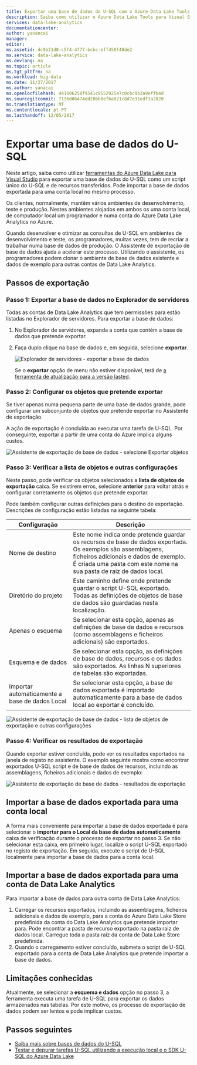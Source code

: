 ```yaml
---
title: Exportar uma base de dados do U-SQL com o Azure Data Lake Tools para Visual Studio | Microsoft Docs
description: Saiba como utilizar o Azure Data Lake Tools para Visual Studio para exportar uma base de dados do U-SQL e importe-o automaticamente para uma conta local.
services: data-lake-analytics
documentationcenter: 
author: yanancai
manager: 
editor: 
ms.assetid: dc9b21d8-c5f4-4f77-bcbc-eff458f48de2
ms.service: data-lake-analytics
ms.devlang: na
ms.topic: article
ms.tgt_pltfrm: na
ms.workload: big-data
ms.date: 11/27/2017
ms.author: yanacai
ms.openlocfilehash: 441606258f9541c9552925e7c0cbc9b3a9effb4d
ms.sourcegitcommit: 7136d06474dd20bb8ef6a821c8d7e31edf3a2820
ms.translationtype: MT
ms.contentlocale: pt-PT
ms.lasthandoff: 12/05/2017
---
```

# <a name="export-a-u-sql-database"></a>Exportar uma base de dados do U-SQL

Neste artigo, saiba como utilizar [ferramentas do Azure Data Lake para Visual Studio](http://aka.ms/adltoolsvs) para exportar uma base de dados do U-SQL como um script único do U-SQL e de recursos transferidos. Pode importar a base de dados exportada para uma conta local no mesmo processo.

Os clientes, normalmente, mantêm vários ambientes de desenvolvimento, teste e produção. Nestes ambientes alojados em ambos os uma conta local, de computador local um programador e numa conta do Azure Data Lake Analytics no Azure. 

Quando desenvolver e otimizar as consultas de U-SQL em ambientes de desenvolvimento e teste, os programadores, muitas vezes, tem de recriar a trabalhar numa base de dados de produção. O Assistente de exportação de base de dados ajuda a acelerar este processo. Utilizando o assistente, os programadores podem clonar o ambiente de base de dados existente e dados de exemplo para outras contas de Data Lake Analytics.

## <a name="export-steps"></a>Passos de exportação

### <a name="step-1-export-the-database-in-server-explorer"></a>Passo 1: Exportar a base de dados no Explorador de servidores

Todas as contas de Data Lake Analytics que tem permissões para estão listadas no Explorador de servidores. Para exportar a base de dados:

1. No Explorador de servidores, expanda a conta que contém a base de dados que pretende exportar.
2. Faça duplo clique na base de dados e, em seguida, selecione **exportar**. 
   
    ![Explorador de servidores - exportar a base de dados](./media/data-lake-analytics-data-lake-tools-export-database/export-database.png)

     Se o **exportar** opção de menu não estiver disponível, terá de [a ferramenta de atualização para a versão lasted](http://aka.ms/adltoolsvs).

### <a name="step-2-configure-the-objects-that-you-want-to-export"></a>Passo 2: Configurar os objetos que pretende exportar

Se tiver apenas numa pequena parte de uma base de dados grande, pode configurar um subconjunto de objetos que pretende exportar no Assistente de exportação. 

A ação de exportação é concluída ao executar uma tarefa de U-SQL. Por conseguinte, exportar a partir de uma conta do Azure implica alguns custos.

![Assistente de exportação de base de dados - selecione Exportar objetos](./media/data-lake-analytics-data-lake-tools-export-database/export-database-wizard.png)

### <a name="step-3-check-the-objects-list-and-other-configurations"></a>Passo 3: Verificar a lista de objetos e outras configurações

Neste passo, pode verificar os objetos selecionados a **lista de objetos de exportação** caixa. Se existirem erros, selecione **anterior** para voltar atrás e configurar corretamente os objetos que pretende exportar.

Pode também configurar outras definições para o destino de exportação. Descrições de configuração estão listadas na seguinte tabela:

|Configuração|Descrição|
|-------------|-----------|
|Nome de destino|Este nome indica onde pretende guardar os recursos de base de dados exportada. Os exemplos são assemblagens, ficheiros adicionais e dados de exemplo. É criada uma pasta com este nome na sua pasta de raiz de dados local.|
|Diretório do projeto|Este caminho define onde pretende guardar o script U-SQL exportado. Todas as definições de objetos de base de dados são guardadas nesta localização.|
|Apenas o esquema|Se selecionar esta opção, apenas as definições de base de dados e recursos (como assemblagens e ficheiros adicionais) são exportados.|
|Esquema e de dados|Se selecionar esta opção, as definições de base de dados, recursos e os dados são exportados. As linhas N superiores de tabelas são exportadas.|
|Importar automaticamente a base de dados Local|Se selecionar esta opção, a base de dados exportada é importado automaticamente para a base de dados local ao exportar é concluído.|

![Assistente de exportação de base de dados - lista de objetos de exportação e outras configurações](./media/data-lake-analytics-data-lake-tools-export-database/export-database-wizard-configuration.png)

### <a name="step-4-check-the-export-results"></a>Passo 4: Verificar os resultados de exportação

Quando exportar estiver concluída, pode ver os resultados exportados na janela de registo no assistente. O exemplo seguinte mostra como encontrar exportados U-SQL script e de base de dados de recursos, incluindo as assemblagens, ficheiros adicionais e dados de exemplo:

![Assistente de exportação de base de dados - resultados de exportação](./media/data-lake-analytics-data-lake-tools-export-database/export-database-wizard-completed.png)

## <a name="import-the-exported-database-to-a-local-account"></a>Importar a base de dados exportada para uma conta local

A forma mais conveniente para importar a base de dados exportada é para selecionar o **importar para o Local da base de dados automaticamente** caixa de verificação durante o processo de exportar no passo 3. Se não selecionar esta caixa, em primeiro lugar, localize o script U-SQL exportado no registo de exportação. Em seguida, execute o script de U-SQL localmente para importar a base de dados para a conta local.

## <a name="import-the-exported-database-to-a-data-lake-analytics-account"></a>Importar a base de dados exportada para uma conta de Data Lake Analytics

Para importar a base de dados para outra conta de Data Lake Analytics:

1. Carregar os recursos exportados, incluindo as assemblagens, ficheiros adicionais e dados de exemplo, para a conta do Azure Data Lake Store predefinida da conta do Data Lake Analytics que pretende importar para. Pode encontrar a pasta de recurso exportado na pasta raiz de dados local. Carregue toda a pasta raiz da conta de Data Lake Store predefinida.
2. Quando o carregamento estiver concluído, submeta o script de U-SQL exportado para a conta de Data Lake Analytics que pretende importar a base de dados.

## <a name="known-limitations"></a>Limitações conhecidas

Atualmente, se selecionar a **esquema e dados** opção no passo 3, a ferramenta executa uma tarefa de U-SQL para exportar os dados armazenados nas tabelas. Por este motivo, os processo de exportação de dados podem ser lentos e pode implicar custos. 

## <a name="next-steps"></a>Passos seguintes

* [Saiba mais sobre bases de dados do U-SQL](https://msdn.microsoft.com/library/azure/mt621299.aspx) 
* [Testar e depurar tarefas U-SQL utilizando a execução local e o SDK U-SQL do Azure Data Lake](data-lake-analytics-data-lake-tools-local-run.md)


